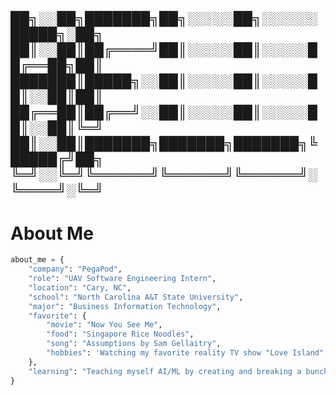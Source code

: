
██╗░░██╗███████╗██╗░░░░░██╗░░░░░░█████╗░██╗
██║░░██║██╔════╝██║░░░░░██║░░░░░██╔══██╗██║
███████║█████╗░░██║░░░░░██║░░░░░██║░░██║██║
██╔══██║██╔══╝░░██║░░░░░██║░░░░░██║░░██║╚═╝
██║░░██║███████╗███████╗███████╗╚█████╔╝██╗
╚═╝░░╚═╝╚══════╝╚══════╝╚══════╝░╚════╝░╚═╝
-------------------------------------------
# About Me

```python
about_me = {
    "company": "PegaPod",
    "role": "UAV Software Engineering Intern",
    "location": "Cary, NC",
    "school": "North Carolina A&T State University",
    "major": "Business Information Technology",
    "favorite": {
        "movie": "Now You See Me",
        "food": "Singapore Rice Noodles",
        "song": "Assumptions by Sam Gellaitry",
        "hobbies": 'Watching my favorite reality TV show "Love Island"'
    },
    "learning": "Teaching myself AI/ML by creating and breaking a bunch of projects until something sticks"
}

